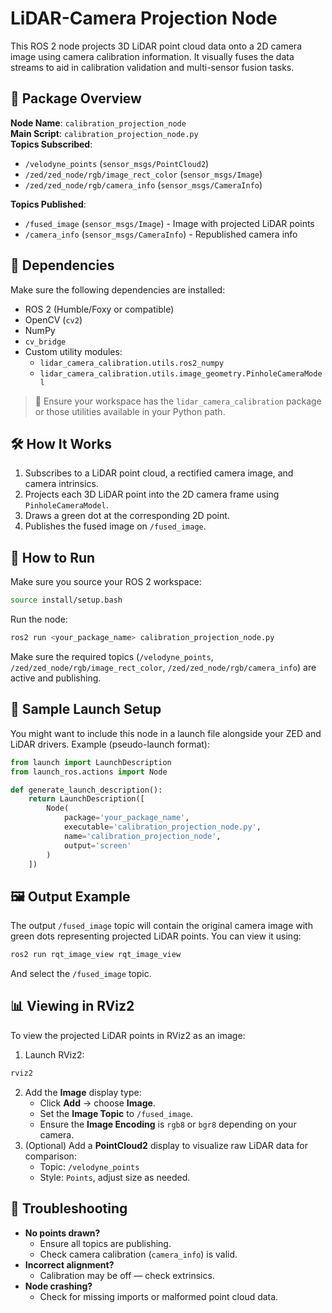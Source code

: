 # LiDAR-Camera Projection Node

This ROS 2 node projects 3D LiDAR point cloud data onto a 2D camera image using camera calibration information. It visually fuses the data streams to aid in calibration validation and multi-sensor fusion tasks.

## 📆 Package Overview

**Node Name**: `calibration_projection_node`  
**Main Script**: `calibration_projection_node.py`  
**Topics Subscribed**:
- `/velodyne_points` (`sensor_msgs/PointCloud2`)
- `/zed/zed_node/rgb/image_rect_color` (`sensor_msgs/Image`)
- `/zed/zed_node/rgb/camera_info` (`sensor_msgs/CameraInfo`)

**Topics Published**:
- `/fused_image` (`sensor_msgs/Image`) - Image with projected LiDAR points
- `/camera_info` (`sensor_msgs/CameraInfo`) - Republished camera info

## 🧠 Dependencies

Make sure the following dependencies are installed:

- ROS 2 (Humble/Foxy or compatible)
- OpenCV (`cv2`)
- NumPy
- `cv_bridge`
- Custom utility modules:
  - `lidar_camera_calibration.utils.ros2_numpy`
  - `lidar_camera_calibration.utils.image_geometry.PinholeCameraModel`

> 🔧 Ensure your workspace has the `lidar_camera_calibration` package or those utilities available in your Python path.

## 🛠️ How It Works

1. Subscribes to a LiDAR point cloud, a rectified camera image, and camera intrinsics.
2. Projects each 3D LiDAR point into the 2D camera frame using `PinholeCameraModel`.
3. Draws a green dot at the corresponding 2D point.
4. Publishes the fused image on `/fused_image`.

## 🚀 How to Run

Make sure you source your ROS 2 workspace:
```bash
source install/setup.bash
```

Run the node:
```bash
ros2 run <your_package_name> calibration_projection_node.py
```

Make sure the required topics (`/velodyne_points`, `/zed/zed_node/rgb/image_rect_color`, `/zed/zed_node/rgb/camera_info`) are active and publishing.

## 🧪 Sample Launch Setup

You might want to include this node in a launch file alongside your ZED and LiDAR drivers. Example (pseudo-launch format):

```python
from launch import LaunchDescription
from launch_ros.actions import Node

def generate_launch_description():
    return LaunchDescription([
        Node(
            package='your_package_name',
            executable='calibration_projection_node.py',
            name='calibration_projection_node',
            output='screen'
        )
    ])
```

## 🖼️ Output Example

The output `/fused_image` topic will contain the original camera image with green dots representing projected LiDAR points. You can view it using:

```bash
ros2 run rqt_image_view rqt_image_view
```
And select the `/fused_image` topic.

## 📊 Viewing in RViz2

To view the projected LiDAR points in RViz2 as an image:

1. Launch RViz2:
```bash
rviz2
```
2. Add the **Image** display type:
   - Click **Add** -> choose **Image**.
   - Set the **Image Topic** to `/fused_image`.
   - Ensure the **Image Encoding** is `rgb8` or `bgr8` depending on your camera.
3. (Optional) Add a **PointCloud2** display to visualize raw LiDAR data for comparison:
   - Topic: `/velodyne_points`
   - Style: `Points`, adjust size as needed.

## 🧹 Troubleshooting

- **No points drawn?**
  - Ensure all topics are publishing.
  - Check camera calibration (`camera_info`) is valid.
- **Incorrect alignment?**
  - Calibration may be off — check extrinsics.
- **Node crashing?**
  - Check for missing imports or malformed point cloud data.

